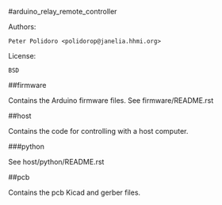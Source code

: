 #arduino_relay_remote_controller

Authors:

    Peter Polidoro <polidorop@janelia.hhmi.org>

License:

    BSD

##firmware

Contains the Arduino firmware files. See firmware/README.rst

##host

Contains the code for controlling with a host computer.

###python

See host/python/README.rst

##pcb

Contains the pcb Kicad and gerber files.


